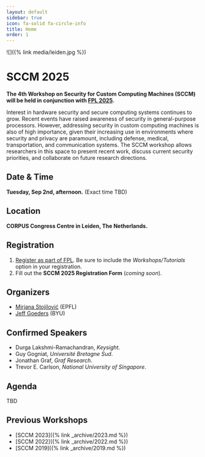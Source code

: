 ```yaml
---
layout: default
sidebar: true
icon: fa-solid fa-circle-info
title: Home
order: 1
---
```


<!-- ![]({% link media/2024-background.jpeg %}) -->
![]({% link media/leiden.jpg %})

# SCCM 2025
**The 4th Workshop on Security for Custom Computing Machines (SCCM) will be held in conjunction with [FPL 2025](https://2025.fpl.org/).**

Interest in hardware security and secure computing systems continues to grow.  Recent events have raised awareness of security in general-purpose processors.  However, addressing security in custom computing machines is also of high importance, given their increasing use in environments where security and privacy are paramount, including defense, medical, transportation, and communication systems.  The SCCM workshop allows researchers in this space to present recent work, discuss current security priorities, and collaborate on future research directions.


## Date & Time
**Tuesday, Sep 2nd, afternoon.** (Exact time TBD)

## Location
**CORPUS Congress Centre in Leiden, The Netherlands.**

## Registration
1. [Register as part of FPL](https://2025.fpl.org/attending/registration/).  Be sure to include the *Workshops/Tutorials* option in your registration.
1. Fill out the **SCCM 2025 Registration Form** (*coming soon*).  

## Organizers
* [Mirjana Stojilović](https://mirjanastojilovic.github.io/) (EPFL)
* [Jeff Goeders](https://ece.byu.edu/directory/jeff-goeders) (BYU)

## Confirmed Speakers
* Durga Lakshmi-Ramachandran, *Keysight*.
* Guy Gogniat, *Université Bretagne Sud*.
* Jonathan Graf, *Graf Research*.
* Trevor E. Carlson, *National University of Singapore*.

## Agenda
TBD

## Previous Workshops

<!-- **We have not yet scheduled our next iteration of the SCCM workshop, but hope to do so soon. In the mean time, please check out the previous years' content:** -->
    
  * [SCCM 2023]({% link _archive/2023.md %})
  * [SCCM 2022]({% link _archive/2022.md %})
  * [SCCM 2019]({% link _archive/2019.md %})